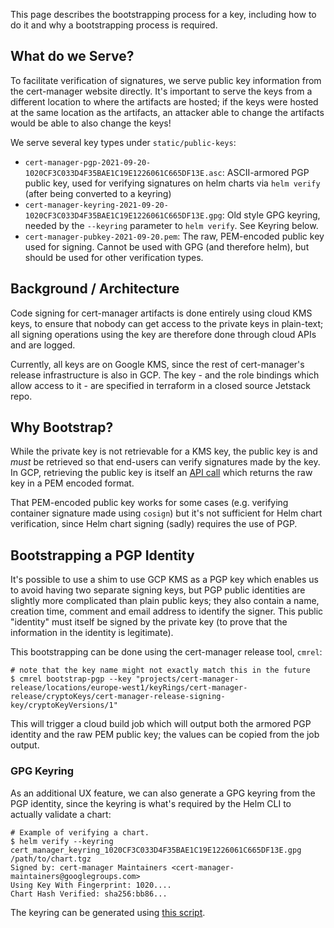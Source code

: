 This page describes the bootstrapping process for a key, including how to do it
and why a bootstrapping process is required.

## What do we Serve?

To facilitate verification of signatures, we serve public key information from
the cert-manager website directly. It's important to serve the keys from a
different location to where the artifacts are hosted; if the keys were hosted at
the same location as the artifacts, an attacker able to change the artifacts
would be able to also change the keys!

We serve several key types under `static/public-keys`:

- `cert-manager-pgp-2021-09-20-1020CF3C033D4F35BAE1C19E1226061C665DF13E.asc`:
  ASCII-armored PGP public key, used for verifying signatures on helm charts via
  `helm verify` (after being converted to a keyring)
- `cert-manager-keyring-2021-09-20-1020CF3C033D4F35BAE1C19E1226061C665DF13E.gpg`:
  Old style GPG keyring, needed by the `--keyring` parameter to `helm verify`.
  See Keyring below.
- `cert-manager-pubkey-2021-09-20.pem`: The raw, PEM-encoded public key used for
  signing. Cannot be used with GPG (and therefore helm), but should be used for
  other verification types.

## Background / Architecture

Code signing for cert-manager artifacts is done entirely using cloud KMS keys,
to ensure that nobody can get access to the private keys in plain-text; all
signing operations using the key are therefore done through cloud APIs and are
logged.

Currently, all keys are on Google KMS, since the rest of cert-manager's release
infrastructure is also in GCP. The key - and the role bindings which allow
access to it - are specified in terraform in a closed source Jetstack repo.

## Why Bootstrap?

While the private key is not retrievable for a KMS key, the public key is and
_must_ be retrieved so that end-users can verify signatures made by the key. In
GCP, retrieving the public key is itself an
[API call](https://cloud.google.com/kms/docs/reference/rest/v1/projects.locations.keyRings.cryptoKeys.cryptoKeyVersions/getPublicKey)
which returns the raw key in a PEM encoded format.

That PEM-encoded public key works for some cases (e.g. verifying container
signature made using `cosign`) but it's not sufficient for Helm chart
verification, since Helm chart signing (sadly) requires the use of PGP.

## Bootstrapping a PGP Identity

It's possible to use a shim to use GCP KMS as a PGP key which enables us to
avoid having two separate signing keys, but PGP public identities are slightly
more complicated than plain public keys; they also contain a name, creation
time, comment and email address to identify the signer. This public "identity"
must itself be signed by the private key (to prove that the information in the
identity is legitimate).

This bootstrapping can be done using the cert-manager release tool, `cmrel`:

```console
# note that the key name might not exactly match this in the future
$ cmrel bootstrap-pgp --key "projects/cert-manager-release/locations/europe-west1/keyRings/cert-manager-release/cryptoKeys/cert-manager-release-signing-key/cryptoKeyVersions/1"
```

This will trigger a cloud build job which will output both the armored PGP
identity and the raw PEM public key; the values can be copied from the job
output.

### GPG Keyring

As an additional UX feature, we can also generate a GPG keyring from the PGP
identity, since the keyring is what's required by the Helm CLI to actually
validate a chart:

```console
# Example of verifying a chart.
$ helm verify --keyring cert_manager_keyring_1020CF3C033D4F35BAE1C19E1226061C665DF13E.gpg /path/to/chart.tgz
Signed by: cert-manager Maintainers <cert-manager-maintainers@googlegroups.com>
Using Key With Fingerprint: 1020....
Chart Hash Verified: sha256:bb86...
```

The keyring can be generated using
[this script](https://github.com/cert-manager/release/blob/a219e18b2e64ef078bf73b3641d589b43d1fccb8/hack/helm_keyring.sh).
